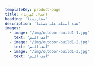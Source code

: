 ```yaml
---
templateKey: product-page
title: اعمال كهرباء
heading: 'مشاريعنا'
description: 'هذه أمثلة على عملنا'
images:
  - image: "/img/outdoor-build1-1.jpg"
    text: "أضف النص"
  - image: "/img/outdoor-build1-2.jpg"
    text: "أضف النص"
  - image: "/img/outdoor-build1-3.jpg"
    text: "أضف النص"
---
```


